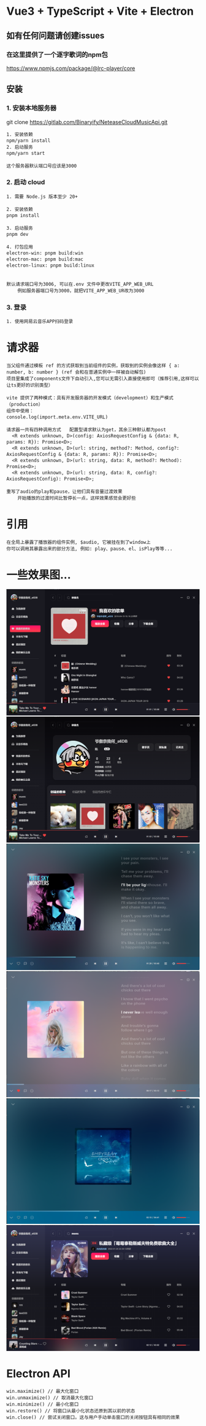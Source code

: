 # Vue3 + TypeScript + Vite + Electron
## 如有任何问题请创建issues

### 在这里提供了一个逐字歌词的npm包
https://www.npmjs.com/package/@lrc-player/core

## 安装

### 1. 安装本地服务器
git clone https://gitlab.com/Binaryify/NeteaseCloudMusicApi.git

```
1. 安装依赖
npm/yarn install
2. 启动服务
npm/yarn start

这个服务器默认端口号应该是3000
```

### 2. 启动 cloud
```
1. 需要 Node.js 版本至少 20+

2. 安装依赖
pnpm install

3. 启动服务
pnpm dev

4. 打包应用
electron-win: pnpm build:win
electron-mac: pnpm build:mac
electron-linux: pnpm build:linux


默认请求端口号为3006, 可以在.env 文件中更改VITE_APP_WEB_URL
    例如服务器端口号为3000，就把VITE_APP_WEB_UR改为3000
```

### 3. 登录
```
1. 使用网易云音乐APP扫码登录
```


# 请求器
````
当父组件通过模板 ref 的方式获取到当前组件的实例，获取到的实例会像这样 { a: number, b: number } (ref 会和在普通实例中一样被自动解包)
项目里集成了components文件下自动引入,您可以无需引入直接使用即可（推荐引用,这样可以让ts更好的识别类型）

vite 提供了两种模式：具有开发服务器的开发模式（development）和生产模式（production）
组件中使用：
console.log(import.meta.env.VITE_URL)

请求器一共有四种调用方式   配置型请求默认为get，其余三种默认都为post
  <R extends unknown, D>(config: AxiosRequestConfig & {data: R, params: R}): Promise<D>;
  <R extends unknown, D>(url: string, method?: Method, config?: AxiosRequestConfig & {data: R, params: R}): Promise<D>;
  <R extends unknown, D>(url: string, data: R, method?: Method): Promise<D>;
  <R extends unknown, D>(url: string, data: R, config?: AxiosRequestConfig): Promise<D>;

重写了audio的play和pause，让他们具有音量过渡效果
    开始播放的过渡时间比暂停长一点，这样效果感觉会更好些
````

# 引用
````
在全局上暴露了播放器的组件实例, $audio, 它被挂在到了window上
你可以调用其暴露出来的部分方法, 例如: play、pause、el、isPlay等等...

````

# 一些效果图...
![img.png](public/demo-images/img_0.png)
![img_1.png](public/demo-images/img_1.png)
![img_1.png](public/demo-images/img_2.png)
![img_1.png](public/demo-images/img_3.png)
![img_1.png](public/demo-images/img_4.png)
![img_1.png](public/demo-images/img_5.png)


# Electron API
```
win.maximize() // 最大化窗口
win.unmaximize() // 取消最大化窗口
win.minimize() // 最小化窗口
win.restore() // 将窗口从最小化状态还原到其以前的状态
win.close() // 尝试关闭窗口。这与用户手动单击窗口的关闭按钮具有相同的效果
```
